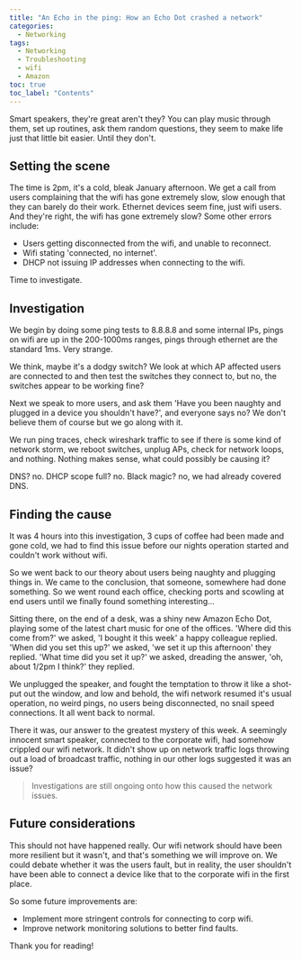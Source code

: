 ```yaml
---
title: "An Echo in the ping: How an Echo Dot crashed a network"
categories: 
  - Networking
tags:
  - Networking
  - Troubleshooting
  - wifi
  - Amazon
toc: true
toc_label: "Contents"
---
```


Smart speakers, they're great aren't they? You can play music through them, set up routines, ask them random questions, they seem to make life just that little bit easier. Until they don't.

## Setting the scene

The time is 2pm, it's a cold, bleak January afternoon. We get a call from users complaining that the wifi has gone extremely slow, slow enough that they can barely do their work. Ethernet devices seem fine, just wifi users. And they're right, the wifi has gone extremely slow? Some other errors include:
- Users getting disconnected from the wifi, and unable to reconnect.
- Wifi stating 'connected, no internet'.
- DHCP not issuing IP addresses when connecting to the wifi.

Time to investigate.

## Investigation

We begin by doing some ping tests to 8.8.8.8 and some internal IPs, pings on wifi are up in the 200-1000ms ranges, pings through ethernet are the standard 1ms. Very strange.

We think, maybe it's a dodgy switch? We look at which AP affected users are connected to and then test the switches they connect to, but no, the switches appear to be working fine?

Next we speak to more users, and ask them 'Have you been naughty and plugged in a device you shouldn't have?', and everyone says no? We don't believe them of course but we go along with it.

We run ping traces, check wireshark traffic to see if there is some kind of network storm, we reboot switches, unplug APs, check for network loops, and nothing. Nothing makes sense, what could possibly be causing it?

DNS? no. DHCP scope full? no. Black magic? no, we had already covered DNS.

## Finding the cause

It was 4 hours into this investigation, 3 cups of coffee had been made and gone cold, we had to find this issue before our nights operation started and couldn't work without wifi.

So we went back to our theory about users being naughty and plugging things in. We came to the conclusion, that someone, somewhere had done something. So we went round each office, checking ports and scowling at end users until we finally found something interesting...

Sitting there, on the end of a desk, was a shiny new Amazon Echo Dot, playing some of the latest chart music for one of the offices. 'Where did this come from?' we asked, 'I bought it this week' a happy colleague replied. 'When did you set this up?' we asked, 'we set it up this afternoon' they replied. 'What time did you set it up?' we asked, dreading the answer, 'oh, about 1/2pm I think?' they replied. 

We unplugged the speaker, and fought the temptation to throw it like a shot-put out the window, and low and behold, the wifi network resumed it's usual operation, no weird pings, no users being disconnected, no snail speed connections. It all went back to normal.

There it was, our answer to the greatest mystery of this week. A seemingly innocent smart speaker, connected to the corporate wifi, had somehow crippled our wifi network. It didn't show up on network traffic logs throwing out a load of broadcast traffic, nothing in our other logs suggested it was an issue? 

>Investigations are still ongoing onto how this caused the network issues.

## Future considerations

This should not have happened really. Our wifi network should have been more resilient but it wasn't, and that's something we will improve on. We could debate whether it was the users fault, but in reality, the user shouldn't have been able to connect a device like that to the corporate wifi in the first place.

So some future improvements are:
- Implement more stringent controls for connecting to corp wifi.
- Improve network monitoring solutions to better find faults.

Thank you for reading!
